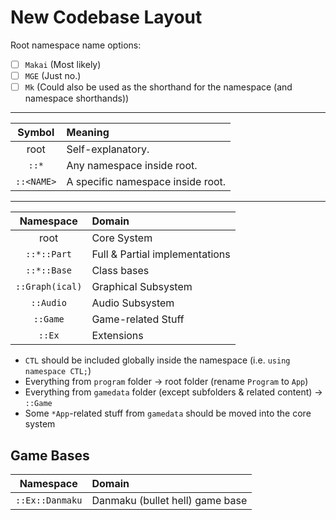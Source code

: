 # New Codebase Layout

Root namespace name options:
- [ ] `Makai` (Most likely)
- [ ] `MGE` (Just no.)
- [ ] `Mk` (Could also be used as the shorthand for the namespace (and namespace shorthands))

---

| Symbol | Meaning |
|:-:|:-|
| root | Self-explanatory. |
| `::*` | Any namespace inside root. |
| `::<NAME>` | A specific namespace inside root. |

---

| Namespace | Domain |
|:-:|:-|
| root | Core System |
| `::*::Part` | Full & Partial implementations |
| `::*::Base` | Class bases |
| `::Graph(ical)` | Graphical Subsystem |
| `::Audio` | Audio Subsystem |
| `::Game` | Game-related Stuff |
| `::Ex` | Extensions |

- `CTL` should be included globally inside the namespace (i.e. `using namespace CTL;`)
- Everything from `program` folder → root folder (rename `Program` to `App`)
- Everything from `gamedata` folder (except subfolders & related content) → `::Game`
- Some `*App`-related stuff from `gamedata` should be moved into the core system

## Game Bases

| Namespace | Domain |
|:-:|:-|
| `::Ex::Danmaku` | Danmaku (bullet hell) game base |
